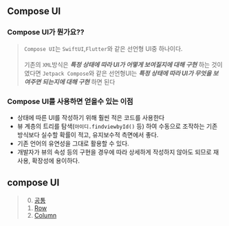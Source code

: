 ## Compose UI
### Compose UI가 뭔가요??
> `Compose UI`는 `SwiftUI`,`Flutter`와 같은 선언형 UI중 하나이다.<br><br>
기존의 `XML`방식은 ***특정 상태에 따라 UI가 어떻게 보여질지에 대해 구현*** 하는 것이였다면 `Jetpack Compose`와 같은 선언형UI는 ***특정 상태에 따라 UI가 무엇을 보여주면 되는지에 대해 구현*** 하면 된다
### Compose UI를 사용하면 얻을수 있는 이점
- 상태에 따른 UI를 작성하기 위해 훨씬 적은 코드를 사용한다
- 뷰 계층의 트리를 탐색(`아이디.findviewbyId()` 등) 하여 수동으로 조작하는 기존 방식보다 실수할 확률이 적고, 유지보수적 측면에서 좋다.
- 기존 언어의 유연성을 그대로 활용할 수 있다.
- 개발자가 뷰의 속성 등의 구현을 경우에 따라 상세하게 작성하지 않아도 되므로 재사용, 확장성에 용이하다.

## compose UI
>0. [공통](/Andoroid/%EC%97%AC%EB%9F%AC%EA%B0%80%EC%A7%80%20%EC%95%88%EB%93%9C%EB%A1%9C%EC%9D%B4%EB%93%9C/compose/%EA%B3%B5%ED%86%B5.md)
>1. [Row](/Andoroid/여러가지%20안드로이드/compose/Row.md)
>2. [Column](/Andoroid/여러가지%20안드로이드/compose/Column.md)